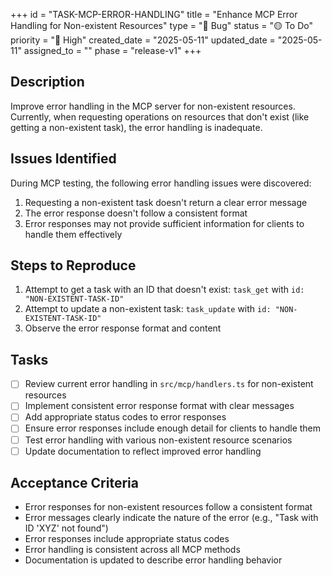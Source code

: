 +++
id = "TASK-MCP-ERROR-HANDLING"
title = "Enhance MCP Error Handling for Non-existent Resources"
type = "🐞 Bug"
status = "🟡 To Do"
priority = "🔼 High"
created_date = "2025-05-11"
updated_date = "2025-05-11"
assigned_to = ""
phase = "release-v1"
+++

## Description

Improve error handling in the MCP server for non-existent resources. Currently, when requesting operations on resources that don't exist (like getting a non-existent task), the error handling is inadequate.

## Issues Identified

During MCP testing, the following error handling issues were discovered:

1. Requesting a non-existent task doesn't return a clear error message
2. The error response doesn't follow a consistent format
3. Error responses may not provide sufficient information for clients to handle them effectively

## Steps to Reproduce

1. Attempt to get a task with an ID that doesn't exist: `task_get` with `id: "NON-EXISTENT-TASK-ID"`
2. Attempt to update a non-existent task: `task_update` with `id: "NON-EXISTENT-TASK-ID"`
3. Observe the error response format and content

## Tasks

- [ ] Review current error handling in `src/mcp/handlers.ts` for non-existent resources
- [ ] Implement consistent error response format with clear messages
- [ ] Add appropriate status codes to error responses
- [ ] Ensure error responses include enough detail for clients to handle them
- [ ] Test error handling with various non-existent resource scenarios
- [ ] Update documentation to reflect improved error handling

## Acceptance Criteria

- Error responses for non-existent resources follow a consistent format
- Error messages clearly indicate the nature of the error (e.g., "Task with ID 'XYZ' not found")
- Error responses include appropriate status codes
- Error handling is consistent across all MCP methods
- Documentation is updated to describe error handling behavior
